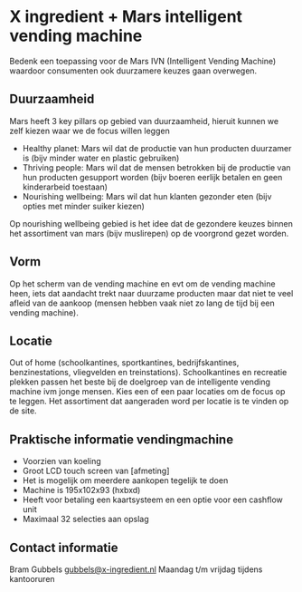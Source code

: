 # X ingredient + Mars intelligent vending machine

Bedenk een toepassing voor de Mars IVN (Intelligent Vending Machine) waardoor consumenten ook
duurzamere keuzes gaan overwegen. 

## Duurzaamheid
Mars heeft 3 key pillars op gebied van duurzaamheid, hieruit kunnen we zelf kiezen waar we de focus willen leggen
- Healthy planet: Mars wil dat de productie van hun producten duurzamer is (bijv minder water en plastic gebruiken)
- Thriving people: Mars wil dat de mensen betrokken bij de productie van hun producten gesupport worden (bijv boeren eerlijk betalen en geen kinderarbeid toestaan)
- Nourishing wellbeing: Mars wil dat hun klanten gezonder eten (bijv opties met minder suiker kiezen)

Op nourishing wellbeing gebied is het idee dat de gezondere keuzes binnen het assortiment van mars (bijv muslirepen) op de voorgrond gezet worden.

## Vorm
Op het scherm van de vending machine en evt om de vending machine heen, iets dat aandacht trekt naar duurzame producten maar dat niet te veel afleid van de aankoop (mensen hebben vaak niet zo lang de tijd bij een vending machine). 

## Locatie
Out of home (schoolkantines, sportkantines, bedrijfskantines, benzinestations, vliegvelden en treinstations). Schoolkantines en recreatie plekken passen het beste bij de doelgroep van de intelligente vending machine ivm jonge mensen. Kies een of een paar locaties om de focus op te leggen. Het assortiment dat aangeraden word per locatie is te vinden op de site.

## Praktische informatie vendingmachine
- Voorzien van koeling
- Groot LCD touch screen van [afmeting]
- Het is mogelijk om meerdere aankopen tegelijk te doen
- Machine is 195x102x93 (hxbxd)
- Heeft voor betaling een kaartsysteem en een optie voor een cashflow unit
- Maximaal 32 selecties aan opslag

## Contact informatie
Bram Gubbels gubbels@x-ingredient.nl
Maandag t/m vrijdag tijdens kantooruren